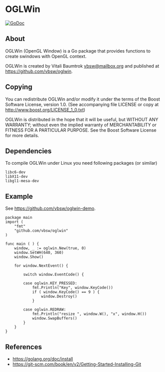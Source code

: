 # OGLWin

[![GoDoc](https://godoc.org/github.com/vbsw/oglwin?status.svg)](https://godoc.org/github.com/vbsw/oglwin)

## About
OGLWin (OpenGL Window) is a Go package that provides functions to create swindows with OpenGL context.

OGLWin is created by Vitali Baumtrok <vbsw@mailbox.org> and published at <https://github.com/vbsw/oglwin>.

## Copying
You can redistribute OGLWin and/or modify it under the terms of the Boost Software License, version 1.0.
(See accompanying file LICENSE or copy at <http://www.boost.org/LICENSE_1_0.txt>)

OGLWin is distributed in the hope that it will be useful, but WITHOUT ANY WARRANTY; without even the implied warranty of MERCHANTABILITY or FITNESS FOR A PARTICULAR PURPOSE. See the Boost Software License for more details.

## Dependencies
To compile OGLWin under Linux you need following packages (or similar)

	libc6-dev
	libX11-dev
	libgl1-mesa-dev

## Example
See <https://github.com/vbsw/oglwin-demo>.

	package main
	import (
		"fmt"
		"github.com/vbsw/oglwin"
	)

	func main ( ) {
		window, _ := oglwin.New(true, 0)
		window.SetWH(640, 360)
		window.Show()

		for window.NextEvent() {

			switch window.EventCode() {

			case oglwin.KEY_PRESSED:
				fmt.Println("Key", window.KeyCode())
				if ( window.KeyCode() == 9 ) {
					window.Destroy()
				}

			case oglwin.REDRAW:
				fmt.Println("resize ", window.W(), "x", window.H())
				window.SwapBuffers()
			}
		}
	}

## References

- <https://golang.org/doc/install>
- <https://git-scm.com/book/en/v2/Getting-Started-Installing-Git>

